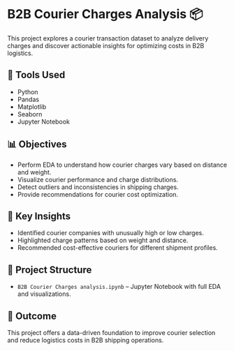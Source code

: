 # B2B Courier Charges Analysis 📦

This project explores a courier transaction dataset to analyze delivery charges and discover actionable insights for optimizing costs in B2B logistics.

## 🔧 Tools Used
- Python
- Pandas
- Matplotlib
- Seaborn
- Jupyter Notebook

## 📊 Objectives
- Perform EDA to understand how courier charges vary based on distance and weight.
- Visualize courier performance and charge distributions.
- Detect outliers and inconsistencies in shipping charges.
- Provide recommendations for courier cost optimization.

## 🧠 Key Insights
- Identified courier companies with unusually high or low charges.
- Highlighted charge patterns based on weight and distance.
- Recommended cost-effective couriers for different shipment profiles.

## 📁 Project Structure
- `B2B Courier Charges analysis.ipynb` – Jupyter Notebook with full EDA and visualizations.

## 🚀 Outcome
This project offers a data-driven foundation to improve courier selection and reduce logistics costs in B2B shipping operations.

